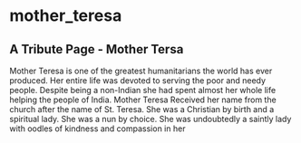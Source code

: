 # mother_teresa
## A Tribute Page - Mother Tersa
Mother Teresa is one of the greatest humanitarians the world has ever produced. 
Her entire life was devoted to serving the poor and needy people. 
Despite being a non-Indian she had spent almost her whole life helping the people of India. 
Mother Teresa Received her name from the church after the name of St. Teresa. 
She was a Christian by birth and a spiritual lady. 
She was a nun by choice. She was undoubtedly a saintly lady with oodles of kindness and compassion in her
